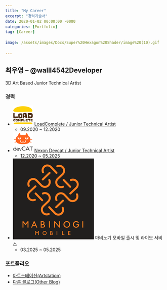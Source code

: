 ```yaml
---
title: "My Career"
excerpt: "경력기술서"
date: 2020-01-02 00:00:00 -0000
categories: [Portfolio]
tag: [Career]

image: /assets/images/Docs/Super%20Hexagon%20Shader/image%20(10).gif

---
```


## 최우영 – @walll4542Developer
3D Art Based Junior Technical Artist

### 경력
- ![loadComplete](/assets/images/Icon/loadComplete_Mini.png) [LoadComplete / Junior Technical Artist](https://walll4542developer.github.io/resume/MyCareer/)
  - 09.2020 ~ 12.2020
- ![Devcat](/assets/images/Icon/Devcat_Mini.png) [Nexon Devcat / Junior Technical Artist](https://walll4542developer.github.io/resume/MyCareer/)
  - 12.2020 ~ 05.2025
- ![Mabinogi Mobile](/assets/images/Icon/Mabinogi.png) 마비노기 모바일 출시 및 라이브 서비스
  - 03.2025 ~ 05.2025

### 포트폴리오
- [아트스테이션(Artstation)](https://www.artstation.com/eha)
- [다른 블로그(Other Blog)](https://walll4542.wixsite.com/watchthis)
